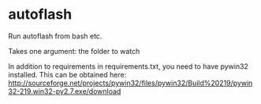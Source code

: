 autoflash
=========

Run autoflash from bash etc.

Takes one argument: the folder to watch

In addition to requirements in requirements.txt, you need to have pywin32 installed.
This can be obtained here: http://sourceforge.net/projects/pywin32/files/pywin32/Build%20219/pywin32-219.win32-py2.7.exe/download
